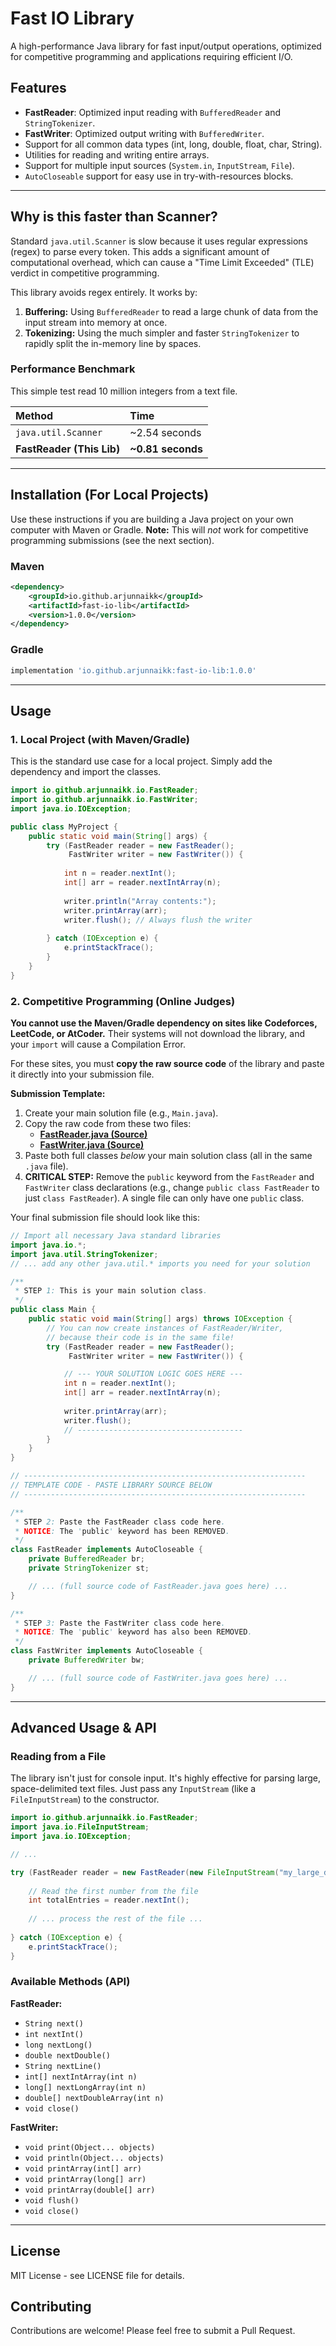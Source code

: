 # Fast IO Library

A high-performance Java library for fast input/output operations, optimized for competitive programming and applications requiring efficient I/O.

## Features

  * **FastReader**: Optimized input reading with `BufferedReader` and `StringTokenizer`.
  * **FastWriter**: Optimized output writing with `BufferedWriter`.
  * Support for all common data types (int, long, double, float, char, String).
  * Utilities for reading and writing entire arrays.
  * Support for multiple input sources (`System.in`, `InputStream`, `File`).
  * `AutoCloseable` support for easy use in try-with-resources blocks.

-----

## Why is this faster than Scanner?

Standard `java.util.Scanner` is slow because it uses regular expressions (regex) to parse every token. This adds a significant amount of computational overhead, which can cause a "Time Limit Exceeded" (TLE) verdict in competitive programming.

This library avoids regex entirely. It works by:

1.  **Buffering:** Using `BufferedReader` to read a large chunk of data from the input stream into memory at once.
2.  **Tokenizing:** Using the much simpler and faster `StringTokenizer` to rapidly split the in-memory line by spaces.

### Performance Benchmark

This simple test read 10 million integers from a text file.

| Method | Time |
| :--- | :--- |
| `java.util.Scanner` | \~2.54 seconds |
| **FastReader (This Lib)** | **\~0.81 seconds** |

-----

## Installation (For Local Projects)

Use these instructions if you are building a Java project on your own computer with Maven or Gradle. **Note:** This will *not* work for competitive programming submissions (see the next section).

### Maven

```xml
<dependency>
    <groupId>io.github.arjunnaikk</groupId>
    <artifactId>fast-io-lib</artifactId>
    <version>1.0.0</version>
</dependency>
```

### Gradle

```gradle
implementation 'io.github.arjunnaikk:fast-io-lib:1.0.0'
```

-----

## Usage

### 1\. Local Project (with Maven/Gradle)

This is the standard use case for a local project. Simply add the dependency and import the classes.

```java
import io.github.arjunnaikk.io.FastReader;
import io.github.arjunnaikk.io.FastWriter;
import java.io.IOException;

public class MyProject {
    public static void main(String[] args) {
        try (FastReader reader = new FastReader();
             FastWriter writer = new FastWriter()) {
            
            int n = reader.nextInt();
            int[] arr = reader.nextIntArray(n);
            
            writer.println("Array contents:");
            writer.printArray(arr);
            writer.flush(); // Always flush the writer
            
        } catch (IOException e) {
            e.printStackTrace();
        }
    }
}
```

### 2\. Competitive Programming (Online Judges)

**You cannot use the Maven/Gradle dependency on sites like Codeforces, LeetCode, or AtCoder.** Their systems will not download the library, and your `import` will cause a Compilation Error.

For these sites, you must **copy the raw source code** of the library and paste it directly into your submission file.

**Submission Template:**

1.  Create your main solution file (e.g., `Main.java`).
2.  Copy the raw code from these two files:
      * [**FastReader.java (Source)**](https://www.google.com/search?q=https://github.com/Arjunnaikk/fast-io-lib/blob/main/src/main/java/io/github/arjunnaikk/io/FastReader.java)
      * [**FastWriter.java (Source)**](https://www.google.com/search?q=https://github.com/Arjunnaikk/fast-io-lib/blob/main/src/main/java/io/github/arjunnaikk/io/FastWriter.java)
3.  Paste both full classes *below* your main solution class (all in the same `.java` file).
4.  **CRITICAL STEP:** Remove the `public` keyword from the `FastReader` and `FastWriter` class declarations (e.g., change `public class FastReader` to just `class FastReader`). A single file can only have one `public` class.

Your final submission file should look like this:

```java
// Import all necessary Java standard libraries
import java.io.*;
import java.util.StringTokenizer;
// ... add any other java.util.* imports you need for your solution

/**
 * STEP 1: This is your main solution class.
 */
public class Main {
    public static void main(String[] args) throws IOException {
        // You can now create instances of FastReader/Writer,
        // because their code is in the same file!
        try (FastReader reader = new FastReader();
             FastWriter writer = new FastWriter()) {

            // --- YOUR SOLUTION LOGIC GOES HERE ---
            int n = reader.nextInt();
            int[] arr = reader.nextIntArray(n);
            
            writer.printArray(arr);
            writer.flush();
            // -------------------------------------
        }
    }
}

// ---------------------------------------------------------------
// TEMPLATE CODE - PASTE LIBRARY SOURCE BELOW
// ---------------------------------------------------------------

/**
 * STEP 2: Paste the FastReader class code here.
 * NOTICE: The 'public' keyword has been REMOVED.
 */
class FastReader implements AutoCloseable {
    private BufferedReader br;
    private StringTokenizer st;

    // ... (full source code of FastReader.java goes here) ...
}

/**
 * STEP 3: Paste the FastWriter class code here.
 * NOTICE: The 'public' keyword has also been REMOVED.
 */
class FastWriter implements AutoCloseable {
    private BufferedWriter bw;

    // ... (full source code of FastWriter.java goes here) ...
}
```

-----

## Advanced Usage & API

### Reading from a File

The library isn't just for console input. It's highly effective for parsing large, space-delimited text files. Just pass any `InputStream` (like a `FileInputStream`) to the constructor.

```java
import io.github.arjunnaikk.io.FastReader;
import java.io.FileInputStream;
import java.io.IOException;

// ...

try (FastReader reader = new FastReader(new FileInputStream("my_large_data_file.txt"))) {
    
    // Read the first number from the file
    int totalEntries = reader.nextInt();
    
    // ... process the rest of the file ...
    
} catch (IOException e) {
    e.printStackTrace();
}
```

### Available Methods (API)

**FastReader:**

  * `String next()`
  * `int nextInt()`
  * `long nextLong()`
  * `double nextDouble()`
  * `String nextLine()`
  * `int[] nextIntArray(int n)`
  * `long[] nextLongArray(int n)`
  * `double[] nextDoubleArray(int n)`
  * `void close()`

**FastWriter:**

  * `void print(Object... objects)`
  * `void println(Object... objects)`
  * `void printArray(int[] arr)`
  * `void printArray(long[] arr)`
  * `void printArray(double[] arr)`
  * `void flush()`
  * `void close()`

-----

## License

MIT License - see LICENSE file for details.

## Contributing

Contributions are welcome\! Please feel free to submit a Pull Request.
